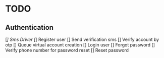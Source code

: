 # TODO


## Authentication

[*] Sms Driver
[*] Register user
[] Send verification sms
[] Verify account by otp
[] Queue virtual account creation
[] Login user
[] Forgot password
[] Verify phone number for password reset
[] Reset password
